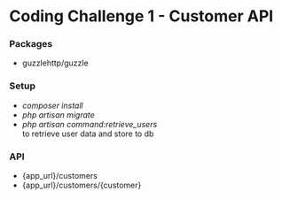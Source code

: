 <h1>Coding Challenge 1 - Customer API</h1>

<h3>Packages</h3>
<ul>
    <li>guzzlehttp/guzzle</li>
</ul>

<h3>Setup</h3>
<ul>
    <li><i>composer install</i></li>
    <li><i>php artisan migrate</i></li>
    <li><i>php artisan command:retrieve_users</i> <br/>
        to retrieve user data and store to db
    </li>
</ul>

<h3>API</h3>
<ul>
    <li>{app_url}/customers</li>
    <li>{app_url}/customers/{customer}</li>
</ul>

